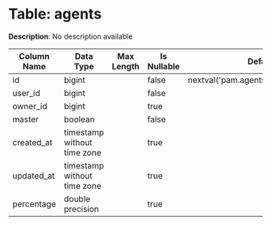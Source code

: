 # Table: agents

**Description**: No description available

| Column Name | Data Type | Max Length | Is Nullable | Default | Primary Key | Foreign Key |
|-------------|-----------|------------|-------------|---------|-------------|-------------|
| id | bigint |  | false | nextval('pam.agents_id_seq'::regclass) | agents | agents |
| user_id | bigint |  | false |  | agents | users |
| owner_id | bigint |  | true |  | agents | users |
| master | boolean |  | false |  |  |  |
| created_at | timestamp without time zone |  | true |  |  |  |
| updated_at | timestamp without time zone |  | true |  |  |  |
| percentage | double precision |  | true |  |  |  |
